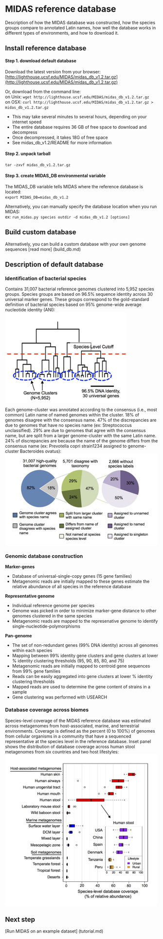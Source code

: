 # MIDAS reference database
Description of how the MIDAS database was constructed, how the species groups compare to annotated Latin names, how well the database works in different types of environments, and how to download it.

## Install reference database

#### Step 1. download default database 
Download the latest version from your browser:   
[http://lighthouse.ucsf.edu/MIDAS/midas_db_v1.2.tar.gz](http://lighthouse.ucsf.edu/MIDAS/midas_db_v1.2.tar.gz)

Or, download from the command line:   
on Unix: `wget http://lighthouse.ucsf.edu/MIDAS/midas_db_v1.2.tar.gz`  
on OSX: `curl http://lighthouse.ucsf.edu/MIDAS/midas_db_v1.2.tar.gz > midas_db_v1.2.tar.gz`

* This may take several minutes to several hours, depending on your internet speed
* The entire database requires 36 GB of free space to download and decompress
* Once decompressed, it takes 18G of free space
* See midas_db_v1.2/README for more information

#### Step 2. unpack tarball
`tar -zxvf midas_db_v1.2.tar.gz`  

#### Step 3. create MIDAS_DB environmental variable
The MIDAS_DB variable tells MIDAS where the reference database is located:   
`export MIDAS_DB=midas_db_v1.2`

Alternatively, you can manually specify the database location when you run MIDAS:  
ex: `run_midas.py species outdir -d midas_db_v1.2 [options]`

## Build custom database
Alternatively, you can build a custom database with your own genome sequences [read more] (build_db.md)

## Description of default database

### Identification of bacterial species
Contains 31,007 bacterial reference genomes clustered into 5,952 species groups. Species groups are based on 96.5% sequence identity across 30 universal marker genes. These groups correspond to the gold-standard definition of bacterial species based on 95% genome-wide average nucleotide identity (ANI):  
<img src="../images/genome_clusters.jpg" width="400" align="center"/>   
    
Each genome-cluster was annotated according to the consensus (i.e., most common) Latin name of named genomes within the cluster. 18% of genomes disagree with the consensus name. 47% of the discrepancies are due to genomes that have no species name (ex: Streptococcus unclassified). 29% are due to genomes that agree with the consensus name, but are split from a larger genome-cluster with the same Latin name. 24% of discrepancies are because the name of the genome differs from the consensus name (ex: Prevotella copri strain1234 assigned to genome-cluster Bacteroides ovatus):  
<img src="../images/taxonomy_discrepancy.jpg" width="500" align="center"/>   
      
### Genomic database construction

**Marker-genes**

* Database of universal-single-copy genes (15 gene families) 
* Metagenomic reads are initially mapped to these genes estimate the relative abundance of all species in the reference database

**Representative genome** 

* Individual reference genome per species
* Genome was picked in order to minimize marker-gene distance to other genomes clustered in the same species
* Metagenomic reads are mapped to the represenative genome to identify single-nucleotide-polymorphisms

**Pan-genome**

* The set of non-redundant genes (99% DNA identity) across all genomes within each species
* Mapping between 99% identity gene clusters and gene clusters at lower % identity clustering thresholds (95, 90, 85, 80, and 75)
* Metagenomic reads are initially mapped to centroid gene sequences from 99% gene families
* Reads can be easily aggregated into gene clusters at lower % identity clustering thresholds
* Mapped reads are used to determine the gene content of strains in a sample
* Gene clustering was performed with USEARCH

### Database coverage across biomes

Species-level coverage of the MIDAS reference database was estimated across metagenomes from host-associated, marine, and terrestrial environments. Coverage is defined as the percent (0 to 100%) of genomes from cellular organisms in a community that have a sequenced representative at the species level in the reference database. Inset panel shows the distribution of database coverage across human stool metagenomes from six countries and two host lifestyles:  
<img src="../images/database_coverage.jpg" width="500" align="center"/>  

## Next step
[Run MIDAS on an example dataset] (tutorial.md)
